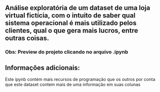## Análise exploratória de um dataset de uma loja virtual fictícia, com o intuito de saber qual sistema operacional é mais utilizado pelos clientes, qual o que gera mais lucros, entre outras coisas.


### Obs: Preview do projeto clicando no arquivo .ipynb

## Informações adicionais:
Este ipynb contém mais recursos de programação que os outros por conta que este dataset contem mais de uma informação em suas colunas

